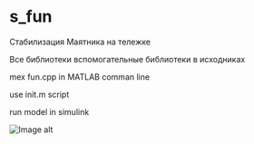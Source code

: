 # s_fun
Стабилизация Маятника на тележке

Все библиотеки вспомогательные библиотеки в исходниках

mex fun.cpp in MATLAB comman line

use init.m script

run model in simulink

![Image alt](https://github.com/{d00m1r}/{s_fun}/origin/pendulum.png)
